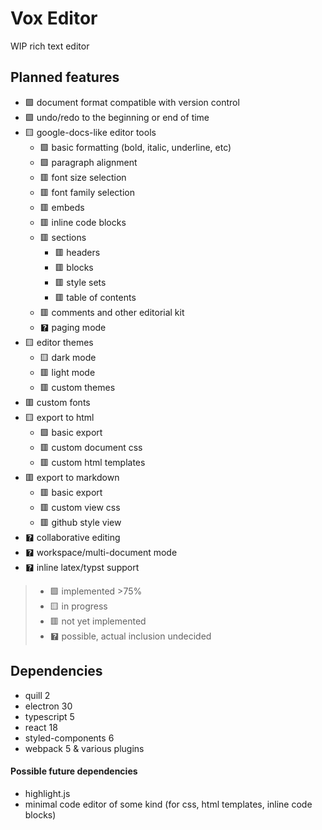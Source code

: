 # Vox Editor

WIP rich text editor

## Planned features
+ 🟩 document format compatible with version control
+ 🟩 undo/redo to the beginning or end of time
+ 🟨 google-docs-like editor tools
    - 🟩 basic formatting (bold, italic, underline, etc)
    - 🟩 paragraph alignment
    - 🟥 font size selection
    - 🟥 font family selection
    - 🟥 embeds
    - 🟥 inline code blocks
    - 🟥 sections
        * 🟥 headers
        * 🟥 blocks
        * 🟥 style sets
        * 🟥 table of contents
    - 🟥 comments and other editorial kit
    - 🯄 paging mode
+ 🟨 editor themes
    - 🟨 dark mode
    - 🟥 light mode
    - 🟥 custom themes
+ 🟥 custom fonts
+ 🟨 export to html
    - 🟩 basic export
    - 🟥 custom document css
    - 🟥 custom html templates
+ 🟥 export to markdown
    - 🟥 basic export
    - 🟥 custom view css
    - 🟥 github style view
+ 🯄 collaborative editing
+ 🯄 workspace/multi-document mode
+ 🯄 inline latex/typst support


> * 🟩 implemented >75%
> * 🟨 in progress
> * 🟥 not yet implemented
> * 🯄 possible, actual inclusion undecided

## Dependencies
+ quill 2
+ electron 30
+ typescript 5
+ react 18
+ styled-components 6
+ webpack 5 & various plugins

#### Possible future dependencies
+ highlight.js
+ minimal code editor of some kind (for css, html templates, inline code blocks)
